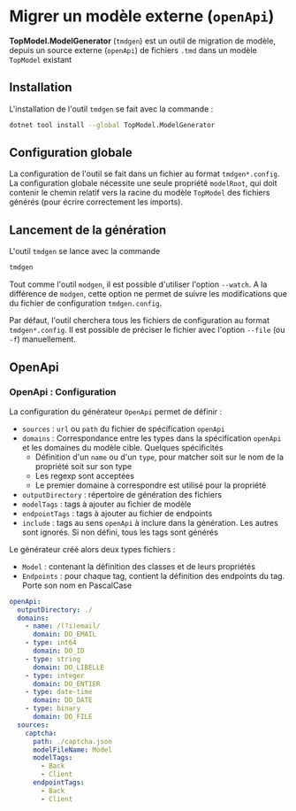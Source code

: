 # Migrer un modèle externe (`openApi`) <!-- {docsify-ignore-all} -->

**TopModel.ModelGenerator** (`tmdgen`) est un outil de migration de modèle, depuis un source externe (`openApi`) de fichiers `.tmd` dans un modèle `TopModel` existant

## Installation

L'installation de l'outil `tmdgen` se fait avec la commande :

```bash
dotnet tool install --global TopModel.ModelGenerator
```

## Configuration globale

La configuration de l'outil se fait dans un fichier au format `tmdgen*.config`. La configuration globale nécessite une seule propriété `modelRoot`, qui doit contenir le chemin relatif vers la racine du modèle `TopModel` des fichiers générés (pour écrire correctement les imports).

## Lancement de la génération

L'outil `tmdgen` se lance avec la commande

```bash
tmdgen
```

Tout comme l'outil `modgen`, il est possible d'utiliser l'option `--watch`. A la différence de `modgen`, cette option ne permet de suivre les modifications que du fichier de configuration `tmdgen.config`.

Par défaut, l'outil cherchera tous les fichiers de configuration au format `tmdgen*.config`. Il est possible de préciser le fichier avec l'option `--file` (ou `-f`) manuellement.

## OpenApi

### OpenApi : Configuration

La configuration du générateur `OpenApi` permet de définir :

- `sources` : `url` ou `path` du fichier de spécification `openApi`
- `domains` : Correspondance entre les types dans la spécification `openApi` et les domaines du modèle cible. Quelques spécificités
  - Définition d'un `name` ou d'un `type`, pour matcher soit sur le nom de la propriété soit sur son type
  - Les regexp sont acceptées
  - Le premier domaine à correspondre est utilisé pour la propriété
- `outputDirectory` : répertoire de génération des fichiers
- `modelTags` : tags à ajouter au fichier de modèle
- `endpointTags` : tags à ajouter au fichier de endpoints
- `include` : tags au sens `openApi` à inclure dans la génération. Les autres sont ignorés. Si non défini, tous les tags sont générés

Le générateur créé alors deux types fichiers :

- `Model` : contenant la définition des classes et de leurs propriétés
- `Endpoints` : pour chaque tag, contient la définition des endpoints du tag. Porte son nom en PascalCase

```yaml
openApi:
  outputDirectory: ./
  domains:
    - name: /(?i)email/
      domain: DO_EMAIL
    - type: int64
      domain: DO_ID
    - type: string
      domain: DO_LIBELLE
    - type: integer
      domain: DO_ENTIER
    - type: date-time
      domain: DO_DATE
    - type: binary
      domain: DO_FILE
  sources:
    captcha:
      path: ./captcha.json
      modelFileName: Model
      modelTags:
        - Back
        - Client
      endpointTags:
        - Back
        - Client
```
